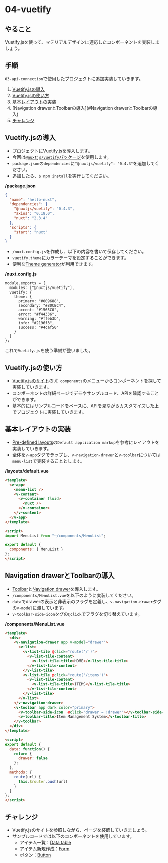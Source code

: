 # 04-vuetify


## やること

Vuetify.jsを使って、マテリアルデザインに適応したコンポーネントを実装しましょう。


## 手順

`03-api-connection`で使用したプロジェクトに追加実装していきます。

1. [Vuetify.jsの導入](#Vuetify.jsの導入)
2. [Vuetify.jsの使い方](#Vuetify.jsの使い方)
3. [基本レイアウトの実装](#基本レイアウトの実装)
4. [Navigation drawerとToolbarの導入](#Navigation drawerとToolbarの導入)
5. [チャレンジ](#チャレンジ)


## Vuetify.jsの導入

- プロジェクトにVuetify.jsを導入します。
- 今回は[`@nuxtjs/vuetify`パッケージ](https://github.com/nuxt-community/modules/tree/master/packages/vuetify)を使用します。
- `package.json`の`dependencies`に`"@nuxtjs/vuetify": "0.4.3"`を追加してください。
- 追加したら、`$ npm install`を実行してください。

**/package.json**

```json
{
  "name": "hello-nuxt",
  "dependencies": {
    "@nuxtjs/vuetify": "0.4.3",
    "axios": "0.18.0",
    "nuxt": "2.3.4"
  },
  "scripts": {
    "start": "nuxt"
  }
}
```

- `/nuxt.config.js`を作成し、以下の内容を書いて保存してください。
- `vuetify.theme`にカラーテーマを設定することができます。
- 便利な[Theme generator](https://vuetifyjs.com/ja/theme-generator)が利用できます。

**/nuxt.config.js**

```
module.exports = {
  modules: ["@nuxtjs/vuetify"],
  vuetify: {
    theme: {
      primary: "#009688",
      secondary: "#80CBC4",
      accent: "#1565C0",
      error: "#f44336",
      warning: "#ffeb3b",
      info: "#2196f3",
      success: "#4caf50"
    }
  }
};
```

これで`Vuetify.js`を使う準備が整いました。


## Vuetify.jsの使い方

- [Vuetify.jsのサイト](https://vuetifyjs.com/ja/)の`UI components`のメニューからコンポーネントを探して実装していきます。
- コンポーネントの詳細ページでデモやサンプルコード、APIを確認することができます。
- 基本的にはサンプルコードをベースに、APIを見ながらカスタマイズした上でプロジェクトに実装していきます。


## 基本レイアウトの実装

- [Pre-defined layouts](https://vuetifyjs.com/ja/layout/pre-defined)の`Default application markup`を参考にレイアウトを実装していきます。
- 全体を`v-app`タグでラップし、`v-navigation-drawer`と`v-toolbar`については`menu-list`で実装することとします。

**/layouts/default.vue**

```html
<template>
  <v-app>
    <menu-list />
    <v-content>
      <v-container fluid>
        <nuxt />
      </v-container>
    </v-content>
  </v-app>
</template>

<script>
import MenuList from "~/components/MenuList";

export default {
  components: { MenuList }
};
</script>
```


## Navigation drawerとToolbarの導入

- [Toolbar](https://vuetifyjs.com/ja/components/toolbars)と[Navigation drawer](https://vuetifyjs.com/ja/components/navigation-drawers)を導入します。
- `/components/MenuList.vue`を以下のように実装してください。
- `data`でdrawerの表示と非表示のフラグを定義し、`v-navigation-drawer`タグの`v-model`に渡しています。
- `v-toolbar-side-icon`タグの`@click`でフラグを切り替えています。

**/components/MenuList.vue**

```html
<template>
  <div>
    <v-navigation-drawer app v-model="drawer">
      <v-list>
        <v-list-tile @click="route('/')">
          <v-list-tile-content>
            <v-list-tile-title>HOME</v-list-tile-title>
          </v-list-tile-content>
        </v-list-tile>
        <v-list-tile @click="route('/items')">
          <v-list-tile-content>
            <v-list-tile-title>ITEMS</v-list-tile-title>
          </v-list-tile-content>
        </v-list-tile>
      </v-list>
    </v-navigation-drawer>
    <v-toolbar app dark color="primary">
      <v-toolbar-side-icon  @click="drawer = !drawer"></v-toolbar-side-icon>
      <v-toolbar-title>Item Management System</v-toolbar-title>
    </v-toolbar>
  </div>
</template>

<script>
export default {
  data: function() {
    return {
      drawer: false
    };
  },
  methods: {
    route(url) {
      this.$router.push(url)
    }
  }
};
</script>
```


## チャレンジ

- Vuetify.jsのサイトを参照しながら、ページを装飾していきましょう。
- サンプルコードでは以下のコンポーネントを使用しています。
  - アイテム一覧：[Data table](https://vuetifyjs.com/ja/components/data-tables)
  - アイテム新規作成：[Form](https://vuetifyjs.com/ja/components/forms)
  - ボタン：[Button](https://vuetifyjs.com/ja/components/buttons)
